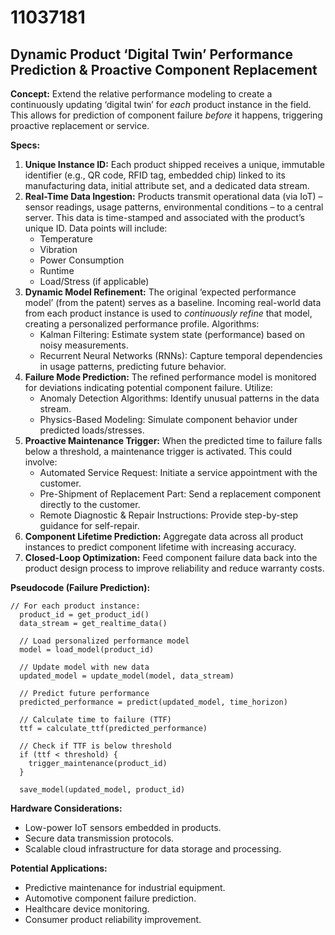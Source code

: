 # 11037181

## Dynamic Product ‘Digital Twin’ Performance Prediction & Proactive Component Replacement

**Concept:** Extend the relative performance modeling to create a continuously updating ‘digital twin’ for *each* product instance in the field. This allows for prediction of component failure *before* it happens, triggering proactive replacement or service.

**Specs:**

1.  **Unique Instance ID:** Each product shipped receives a unique, immutable identifier (e.g., QR code, RFID tag, embedded chip) linked to its manufacturing data, initial attribute set, and a dedicated data stream.
2.  **Real-Time Data Ingestion:**  Products transmit operational data (via IoT) – sensor readings, usage patterns, environmental conditions – to a central server. This data is time-stamped and associated with the product’s unique ID.  Data points will include:
    *   Temperature
    *   Vibration
    *   Power Consumption
    *   Runtime
    *   Load/Stress (if applicable)
3.  **Dynamic Model Refinement:** The original ‘expected performance model’ (from the patent) serves as a baseline.  Incoming real-world data from each product instance is used to *continuously refine* that model, creating a personalized performance profile. Algorithms:
    *   Kalman Filtering: Estimate system state (performance) based on noisy measurements.
    *   Recurrent Neural Networks (RNNs):  Capture temporal dependencies in usage patterns, predicting future behavior.
4.  **Failure Mode Prediction:**  The refined performance model is monitored for deviations indicating potential component failure. Utilize:
    *   Anomaly Detection Algorithms: Identify unusual patterns in the data stream.
    *   Physics-Based Modeling:  Simulate component behavior under predicted loads/stresses.
5.  **Proactive Maintenance Trigger:**  When the predicted time to failure falls below a threshold, a maintenance trigger is activated. This could involve:
    *   Automated Service Request:  Initiate a service appointment with the customer.
    *   Pre-Shipment of Replacement Part:  Send a replacement component directly to the customer.
    *   Remote Diagnostic & Repair Instructions:  Provide step-by-step guidance for self-repair.
6.  **Component Lifetime Prediction:** Aggregate data across all product instances to predict component lifetime with increasing accuracy.
7.  **Closed-Loop Optimization:** Feed component failure data back into the product design process to improve reliability and reduce warranty costs.

**Pseudocode (Failure Prediction):**

```
// For each product instance:
  product_id = get_product_id()
  data_stream = get_realtime_data()
  
  // Load personalized performance model
  model = load_model(product_id)
  
  // Update model with new data
  updated_model = update_model(model, data_stream)
  
  // Predict future performance
  predicted_performance = predict(updated_model, time_horizon)
  
  // Calculate time to failure (TTF)
  ttf = calculate_ttf(predicted_performance)
  
  // Check if TTF is below threshold
  if (ttf < threshold) {
    trigger_maintenance(product_id)
  }

  save_model(updated_model, product_id)

```

**Hardware Considerations:**

*   Low-power IoT sensors embedded in products.
*   Secure data transmission protocols.
*   Scalable cloud infrastructure for data storage and processing.

**Potential Applications:**

*   Predictive maintenance for industrial equipment.
*   Automotive component failure prediction.
*   Healthcare device monitoring.
*   Consumer product reliability improvement.